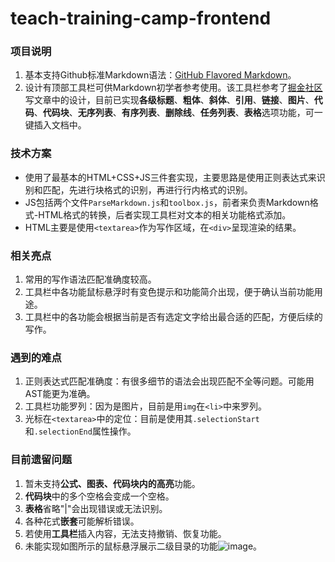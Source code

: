 # teach-training-camp-frontend

### 项目说明
1. 基本支持Github标准Markdown语法：[GitHub Flavored Markdown](https://github.github.com/gfm/#block-quotes)。
2. 设计有顶部工具栏可供Markdown初学者参考使用。该工具栏参考了[掘金社区](https://juejin.cn/)写文章中的设计，目前已实现**各级标题**、**粗体**、**斜体**、**引用**、**链接**、**图片**、**代码**、**代码块**、**无序列表**、**有序列表**、**删除线**、**任务列表**、**表格**选项功能，可一键插入文档中。

### 技术方案
- 使用了最基本的HTML+CSS+JS三件套实现，主要思路是使用正则表达式来识别和匹配，先进行块格式的识别，再进行行内格式的识别。
- JS包括两个文件`ParseMarkdown.js`和`toolbox.js`，前者来负责Markdown格式-HTML格式的转换，后者实现工具栏对文本的相关功能格式添加。
- HTML主要是使用`<textarea>`作为写作区域，在`<div>`呈现渲染的结果。

### 相关亮点
1. 常用的写作语法匹配准确度较高。
2. 工具栏中各功能鼠标悬浮时有变色提示和功能简介出现，便于确认当前功能用途。
3. 工具栏中的各功能会根据当前是否有选定文字给出最合适的匹配，方便后续的写作。

### 遇到的难点
1. 正则表达式匹配准确度：有很多细节的语法会出现匹配不全等问题。可能用AST能更为准确。
2. 工具栏功能罗列：因为是图片，目前是用`img`在`<li>`中来罗列。
3. 光标在`<textarea>`中的定位：目前是使用其`.selectionStart`和`.selectionEnd`属性操作。

### 目前遗留问题
1. 暂未支持**公式、图表、代码块内的高亮**功能。
2. **代码块**中的多个空格会变成一个空格。
3. **表格**省略"|"会出现错误或无法识别。
4. 各种花式**嵌套**可能解析错误。
5. 若使用**工具栏**插入内容，无法支持撤销、恢复功能。
6. 未能实现如图所示的鼠标悬浮展示二级目录的功能![image](https://user-images.githubusercontent.com/60390171/111488454-36c88880-8774-11eb-9620-3b638c31e764.png)。
